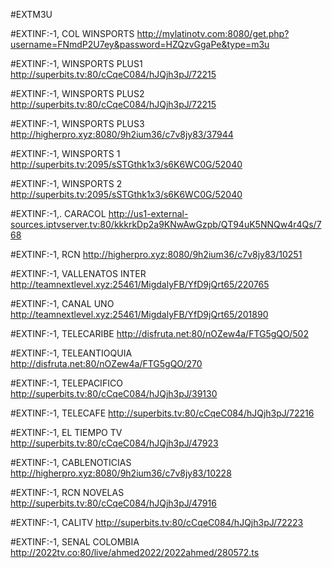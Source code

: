 #EXTM3U 

#EXTINF:-1, COL WINSPORTS
http://mylatinotv.com:8080/get.php?username=FNmdP2U7ey&password=HZQzvGgaPe&type=m3u

#EXTINF:-1, WINSPORTS PLUS1
http://superbits.tv:80/cCqeC084/hJQjh3pJ/72215

#EXTINF:-1, WINSPORTS PLUS2
http://superbits.tv:80/cCqeC084/hJQjh3pJ/72215

#EXTINF:-1, WINSPORTS PLUS3
http://higherpro.xyz:8080/9h2ium36/c7v8jy83/37944

#EXTINF:-1, WINSPORTS 1
http://superbits.tv:2095/sSTGthk1x3/s6K6WC0G/52040

#EXTINF:-1, WINSPORTS 2
http://superbits.tv:2095/sSTGthk1x3/s6K6WC0G/52040

#EXTINF:-1,. CARACOL
http://us1-external-sources.iptvserver.tv:80/kkkrkDp2a9KNwAwGzpb/QT94uK5NNQw4r4Qs/768

#EXTINF:-1, RCN
http://higherpro.xyz:8080/9h2ium36/c7v8jy83/10251

#EXTINF:-1, VALLENATOS INTER
http://teamnextlevel.xyz:25461/MigdalyFB/YfD9jQrt65/220765

#EXTINF:-1, CANAL UNO
http://teamnextlevel.xyz:25461/MigdalyFB/YfD9jQrt65/201890

#EXTINF:-1,  TELECARIBE
http://disfruta.net:80/nOZew4a/FTG5gQO/502

#EXTINF:-1,  TELEANTIOQUIA
http://disfruta.net:80/nOZew4a/FTG5gQO/270

#EXTINF:-1, TELEPACIFICO
http://superbits.tv:80/cCqeC084/hJQjh3pJ/39130

#EXTINF:-1, TELECAFE
http://superbits.tv:80/cCqeC084/hJQjh3pJ/72216

#EXTINF:-1,  EL TIEMPO TV
http://superbits.tv:80/cCqeC084/hJQjh3pJ/47923

#EXTINF:-1,  CABLENOTICIAS
http://higherpro.xyz:8080/9h2ium36/c7v8jy83/10228

#EXTINF:-1,  RCN NOVELAS
http://superbits.tv:80/cCqeC084/hJQjh3pJ/47916

#EXTINF:-1,  CALITV
http://superbits.tv:80/cCqeC084/hJQjh3pJ/72223

#EXTINF:-1,  SENAL COLOMBIA
http://2022tv.co:80/live/ahmed2022/2022ahmed/280572.ts
